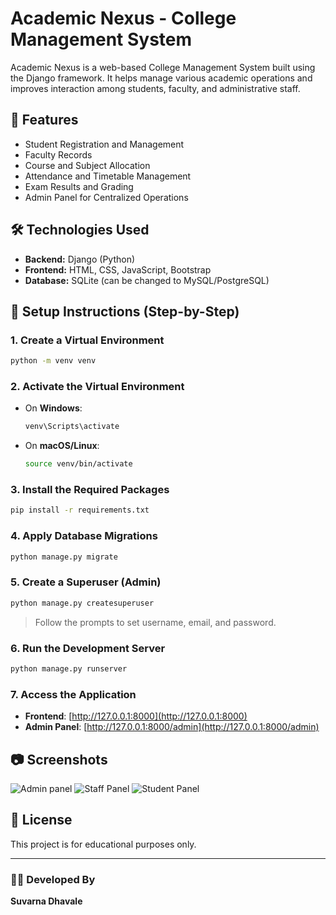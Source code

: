 # Academic Nexus - College Management System

Academic Nexus is a web-based College Management System built using the Django framework. It helps manage various academic operations and improves interaction among students, faculty, and administrative staff.

## 🚀 Features

- Student Registration and Management
- Faculty Records
- Course and Subject Allocation
- Attendance and Timetable Management
- Exam Results and Grading
- Admin Panel for Centralized Operations

## 🛠️ Technologies Used

- **Backend:** Django (Python)
- **Frontend:** HTML, CSS, JavaScript, Bootstrap
- **Database:** SQLite (can be changed to MySQL/PostgreSQL)

## 🔧 Setup Instructions (Step-by-Step)

### 1. Create a Virtual Environment

```bash
python -m venv venv
```

### 2. Activate the Virtual Environment

- On **Windows**:
  ```bash
  venv\Scripts\activate
  ```

- On **macOS/Linux**:
  ```bash
  source venv/bin/activate
  ```

### 3. Install the Required Packages

```bash
pip install -r requirements.txt
```

### 4. Apply Database Migrations

```bash
python manage.py migrate
```

### 5. Create a Superuser (Admin)

```bash
python manage.py createsuperuser
```

> Follow the prompts to set username, email, and password.

### 6. Run the Development Server

```bash
python manage.py runserver
```

### 7. Access the Application

- **Frontend**: [http://127.0.0.1:8000](http://127.0.0.1:8000)  
- **Admin Panel**: [http://127.0.0.1:8000/admin](http://127.0.0.1:8000/admin)

## 📷 Screenshots

![Admin panel](https://github.com/user-attachments/assets/9cfc6998-31b7-460f-9027-c8ef9f355de0)
![Staff Panel](https://github.com/user-attachments/assets/f9779d02-dda8-450b-8af8-f0c1aa4d18af)
![Student Panel](https://github.com/user-attachments/assets/65b9e341-08ff-47b3-86b5-4ce81e67d797)


## 📄 License

This project is for educational purposes only.

---

### 👩‍💻 Developed By

**Suvarna Dhavale**
